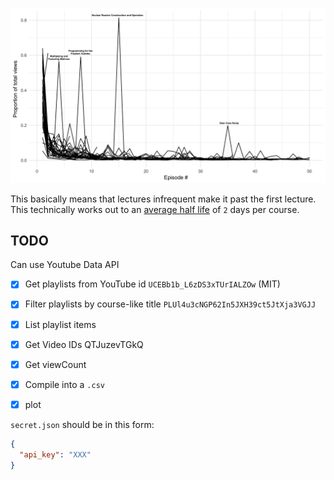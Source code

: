 ![](plot-annotated.png)

This basically means that lectures infrequent make it past the first lecture. This technically works out to an [average half life](https://github.com/SivanMehta/mit-ocw-stats/blob/master/scripts/half-life.R) of `2` days per course.

## TODO

Can use Youtube Data API
- [x] Get playlists from YouTube id `UCEBb1b_L6zDS3xTUrIALZOw` (MIT)
- [x] Filter playlists by course-like title `PLUl4u3cNGP62In5JXH39ct5JtXja3VGJJ`
- [x] List playlist items
- [x] Get Video IDs QTJuzevTGkQ
- [x] Get viewCount
- [x] Compile into a `.csv`
- [x] plot


`secret.json` should be in this form:

```json
{
  "api_key": "XXX"
}
```
